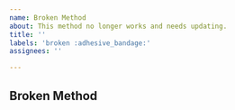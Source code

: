 ```yaml
---
name: Broken Method
about: This method no longer works and needs updating.
title: ''
labels: 'broken :adhesive_bandage:'
assignees: ''

---
```


## Broken Method
